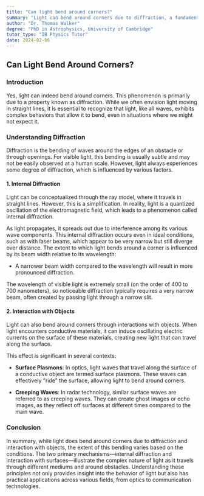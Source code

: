 ```yaml
---
title: "Can light bend around corners?"
summary: "Light can bend around corners due to diffraction, a fundamental wave property. This bending is often too subtle to notice, but it's noticeable with narrow beams or larger wavelengths like radio waves. Diffraction occurs both internally within light beams and through interaction with objects, like the "creeping waves" in radar."
author: "Dr. Thomas Walker"
degree: "PhD in Astrophysics, University of Cambridge"
tutor_type: "IB Physics Tutor"
date: 2024-02-06
---
```


## Can Light Bend Around Corners?

### Introduction
Yes, light can indeed bend around corners. This phenomenon is primarily due to a property known as diffraction. While we often envision light moving in straight lines, it is essential to recognize that light, like all waves, exhibits complex behaviors that allow it to bend, even in situations where we might not expect it.

### Understanding Diffraction
Diffraction is the bending of waves around the edges of an obstacle or through openings. For visible light, this bending is usually subtle and may not be easily observed at a human scale. However, light always experiences some degree of diffraction, which is influenced by various factors.

#### 1. Internal Diffraction
Light can be conceptualized through the ray model, where it travels in straight lines. However, this is a simplification. In reality, light is a quantized oscillation of the electromagnetic field, which leads to a phenomenon called internal diffraction. 

As light propagates, it spreads out due to interference among its various wave components. This internal diffraction occurs even in ideal conditions, such as with laser beams, which appear to be very narrow but still diverge over distance. The extent to which light bends around a corner is influenced by its beam width relative to its wavelength: 

- A narrower beam width compared to the wavelength will result in more pronounced diffraction. 

The wavelength of visible light is extremely small (on the order of $400$ to $700$ nanometers), so noticeable diffraction typically requires a very narrow beam, often created by passing light through a narrow slit.

#### 2. Interaction with Objects
Light can also bend around corners through interactions with objects. When light encounters conductive materials, it can induce oscillating electric currents on the surface of these materials, creating new light that can travel along the surface. 

This effect is significant in several contexts:

- **Surface Plasmons**: In optics, light waves that travel along the surface of a conductive object are termed surface plasmons. These waves can effectively "ride" the surface, allowing light to bend around corners.
  
- **Creeping Waves**: In radar technology, similar surface waves are referred to as creeping waves. They can create ghost images or echo images, as they reflect off surfaces at different times compared to the main wave.

### Conclusion
In summary, while light does bend around corners due to diffraction and interaction with objects, the extent of this bending varies based on the conditions. The two primary mechanisms—internal diffraction and interaction with surfaces—illustrate the complex nature of light as it travels through different mediums and around obstacles. Understanding these principles not only provides insight into the behavior of light but also has practical applications across various fields, from optics to communication technologies.
    